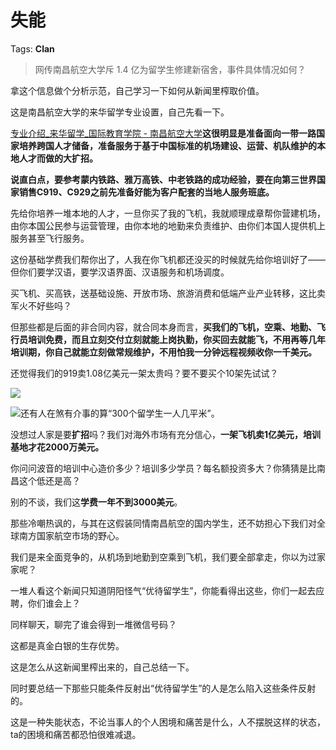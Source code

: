 # 失能

Tags: **Clan**

> 网传南昌航空大学斥 1.4 亿为留学生修建新宿舍，事件具体情况如何？



拿这个信息做个分析示范，自己学习一下如何从新闻里榨取价值。

这是南昌航空大学的来华留学专业设置，自己先看一下。

[专业介绍\_来华留学\_国际教育学院 - 南昌航空大学](https://link.zhihu.com/?target=https%3A//gjxy.nchu.edu.cn/lhlx/zyjs)**这很明显是准备面向一带一路国家培养跨国人才储备，准备服务于基于中国标准的机场建设、运营、机队维护的本地人才而做的大扩招。**

**说直白点，要参考蒙内铁路、雅万高铁、中老铁路的成功经验，要在向第三世界国家销售C919、C929之前先准备好能为客户配套的当地人服务班底。**

先给你培养一堆本地的人才，一旦你买了我的飞机，我就顺理成章帮你营建机场，由你本国公民参与运营管理，由你本地的地勤来负责维护、由你们本国人提供机上服务甚至飞行服务。

这份基础学费我们帮你出了，人我在你飞机都还没买的时候就先给你培训好了——但你们要学汉语，要学汉语界面、汉语服务和机场调度。

买飞机、买高铁，送基础设施、开放市场、旅游消费和低端产业产业转移，这比卖军火不好些吗？

但那些都是后面的非合同内容，就合同本身而言，**买我们的飞机，空乘、地勤、飞行员培训免费，而且立刻交付立刻就能上岗执勤，你买回去就能飞，不用再等几年培训期，你自己就能立刻做常规维护，不用怕我一分钟远程视频收你一千美元。**

还觉得我们的919卖1.08亿美元一架太贵吗？要不要买个10架先试试？

  


![](https://pic1.zhimg.com/50/v2-13cb67b6a8252c524ebd20db60f361d5_720w.jpg?source=2c26e567)  


![](https://pic1.zhimg.com/50/v2-3b2734f92d00121252fe2dcd9b5741d8_720w.jpg?source=2c26e567)还有人在煞有介事的算“300个留学生一人几平米”。

没想过人家是要**扩招**吗？我们对海外市场有充分信心，**一架飞机卖1亿美元，培训基地才花2000万美元。**

你问问波音的培训中心造价多少？培训多少学员？每名额投资多大？你猜猜是比南昌这个低还是高？

别的不谈，我们这**学费一年不到3000美元**。

那些冷嘲热讽的，与其在这假装同情南昌航空的国内学生，还不妨担心下我们对全球南方国家航空市场的野心。

我们是来全面竞争的，从机场到地勤到空乘到飞机，我们要全部拿走，你以为过家家呢？

  


一堆人看这个新闻只知道阴阳怪气“优待留学生”，你能看得出这些，你们一起去应聘，你们谁会上？

同样聊天，聊完了谁会得到一堆微信号码？

这都是真金白银的生存优势。

这是怎么从这新闻里榨出来的，自己总结一下。

同时要总结一下那些只能条件反射出“优待留学生”的人是怎么陷入这些条件反射的。

这是一种失能状态，不论当事人的个人困境和痛苦是什么，人不摆脱这样的状态，ta的困境和痛苦都恐怕很难减退。



